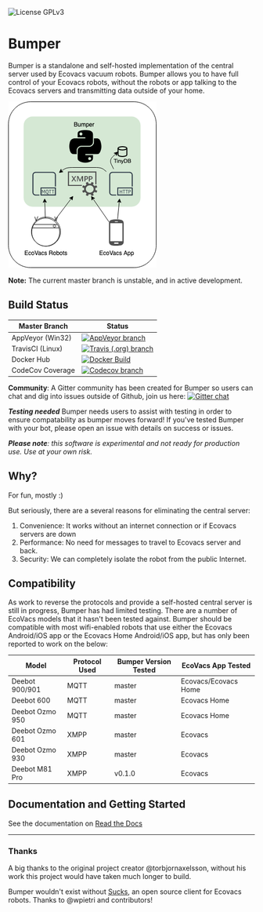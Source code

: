 ![License GPLv3](https://img.shields.io/github/license/bmartin5692/bumper.svg?color=brightgreen)

# Bumper 

Bumper is a standalone and self-hosted implementation of the central server used by Ecovacs vacuum robots.  Bumper allows you to have full control of your Ecovacs robots, without the robots or app talking to the Ecovacs servers and transmitting data outside of your home.

![Bumper Diagram](./docs/images/BumperDiagram.png "Bumper Diagram")

**Note:** The current master branch is unstable, and in active development.

## Build Status

| Master Branch | Status                                                                 |
| ------------------- | ---------------------------------------------------------------------- |
| AppVeyor (Win32)    | [![AppVeyor branch](https://img.shields.io/appveyor/ci/bmartin5692/bumper/master?logo=appveyor)](https://ci.appveyor.com/project/bmartin5692/bumper/branch/master) |
| TravisCI (Linux)    | [![Travis (.org) branch](https://img.shields.io/travis/bmartin5692/bumper/master?logo=travis)](https://travis-ci.com/bmartin5692/bumper/branch/master) |
| Docker Hub	      | [![Docker Build](https://img.shields.io/docker/cloud/build/bmartin5692/bumper?logo=docker)](https://hub.docker.com/r/bmartin5692/bumper/branch/master) |
| CodeCov Coverage    | [![Codecov branch](https://img.shields.io/codecov/c/github/bmartin5692/bumper/master?logo=codecov)](https://codecov.io/gh/bmartin5692/bumper/branch/master) |


**Community**:
A Gitter community has been created for Bumper so users can chat and dig into issues outside of Github, join us here:
[![Gitter chat](https://badges.gitter.im/gitterHQ/gitter.png)](https://gitter.im/ecovacs-bumper/community)


***Testing needed***
Bumper needs users to assist with testing in order to ensure compatability as bumper moves forward!  If you've tested Bumper with your bot, please open an issue with details on success or issues.

***Please note**: this software is experimental and not ready for production use. Use at your own risk.* 

## Why?

For fun, mostly :)

But seriously, there are a several reasons for eliminating the central server:

1. Convenience: It works without an internet connection or if Ecovacs servers are down
2. Performance: No need for messages to travel to Ecovacs server and back.
3. Security: We can completely isolate the robot from the public Internet.
 
## Compatibility

As work to reverse the protocols and provide a self-hosted central server is still in progress, Bumper has had limited testing.  There are a number of EcoVacs models that it hasn't been tested against.  Bumper should be compatible with most wifi-enabled robots that use either the Ecovacs Android/iOS app or the Ecovacs Home Android/iOS app, but has only been reported to work on the below:

| Model           | Protocol Used | Bumper Version Tested | EcoVacs App Tested   |
| --------------- | ------------- | --------------------- | -------------------- |
| Deebot 900/901  | MQTT          | master                | Ecovacs/Ecovacs Home |
| Deebot 600      | MQTT          | master                | Ecovacs Home         |
| Deebot Ozmo 950 | MQTT          | master                | Ecovacs Home         |
| Deebot Ozmo 601 | XMPP          | master                | Ecovacs              |
| Deebot Ozmo 930 | XMPP          | master                | Ecovacs              |
| Deebot M81 Pro  | XMPP          | v0.1.0                | Ecovacs              |

## Documentation and Getting Started

See the documentation on [Read the Docs](https://bumper.readthedocs.io)

---
### Thanks
A big thanks to the original project creator @torbjornaxelsson, without his work this project would have taken much longer to build. 

Bumper wouldn't exist without [Sucks](https://github.com/wpietri/sucks), an open source client for Ecovacs robots. Thanks to @wpietri and contributors!
